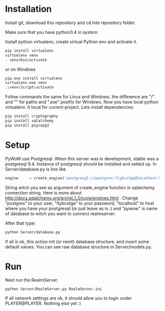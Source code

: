 # Installation

Install git, download this repository and cd into repository folder.

Make sure that you have python3.4 in system.

Install python virtualenv, create virtual Python env and activate it. 

```bash
pip install virtualenv
virtualenv venv
. venv/bin/activate
```

or on Windows

```bash
pip.exe install virtualenv
virtualenv.exe venv
.\venv\Script\activate
```

Follow commands the same for Linux and Windows, the difference are "/" and "\" for paths and ".exe" postfix for Windows. 
Now you have local python virtualenv. It local for current project. Lets install dependencies:

```bash
pip install cryptography
pip install sqlalchemy
pip install psycopg2
```

# Setup

PyWoW use Postgresql. When this server was in development,  stable was a postgresql 9.4. Instance of postgresql should be installed and setted up.
In Server/database.py is line like

```python
engine     = create_engine('postgresql://postgres:ltybcxtge@localhost:5432/pywow')
```

String witch you see as argument of create_engine function is sqlalchemy connection string. Here is more about  http://docs.sqlalchemy.org/en/rel_1_0/core/engines.html .
Change "postgres" to your user, "ltybcxtge" to your password, "localhost" to host where you have your postgresql (or just leave as is :) and "pywow" is name of database to witch you want to connect realmserver.

After that type:

```bash
python Server/database.py
```
 
If all is ok, this action init (or reinit) database structure, and insert some default values. You can see raw database structure in Server/models.py.  

# Run

Next run the RealmServer.

```
python Server/RealmServer.py RealmServer.ini
```

If all network settings are ok, it should allow you to login under PLAYER@PLAYER.
Nothing else yet :)